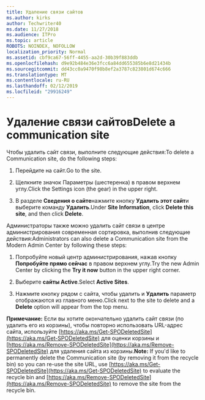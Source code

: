 ```yaml
---
title: Удаление связи сайтов
ms.author: kirks
author: Techwriter40
ms.date: 11/27/2018
ms.audience: ITPro
ms.topic: article
ROBOTS: NOINDEX, NOFOLLOW
localization_priority: Normal
ms.assetid: cbf9ca67-56ff-4455-aa2d-30b39f883ddb
ms.openlocfilehash: d9e92b484e36e3fcc6a84dd655385b6e8d21434b
ms.sourcegitcommit: dd43cc0a9470f98b8ef2a3787c823801d674c666
ms.translationtype: MT
ms.contentlocale: ru-RU
ms.lasthandoff: 02/12/2019
ms.locfileid: "29916249"
---
```

# <a name="delete-a-communication-site"></a><span data-ttu-id="659df-102">Удаление связи сайтов</span><span class="sxs-lookup"><span data-stu-id="659df-102">Delete a communication site</span></span>

<span data-ttu-id="659df-103">Чтобы удалить сайт связи, выполните следующие действия:</span><span class="sxs-lookup"><span data-stu-id="659df-103">To delete a Communication site, do the following steps:</span></span> 
  
1. <span data-ttu-id="659df-104">Перейдите на сайт.</span><span class="sxs-lookup"><span data-stu-id="659df-104">Go to the site.</span></span> 
  
2. <span data-ttu-id="659df-105">Щелкните значок Параметры (шестеренка) в правом верхнем углу.</span><span class="sxs-lookup"><span data-stu-id="659df-105">Click the Settings icon (the gear) in the upper right.</span></span> 
  
3. <span data-ttu-id="659df-106">В разделе **Сведения о сайте**нажмите кнопку **Удалить этот сайт**и выберите команду **Удалить**.</span><span class="sxs-lookup"><span data-stu-id="659df-106">Under **Site Information**, click **Delete this site**, and then click **Delete**.</span></span> 
  
<span data-ttu-id="659df-107">Администраторы также можно удалить сайт связи в центре администрирования современная сортировка, выполнив следующие действия:</span><span class="sxs-lookup"><span data-stu-id="659df-107">Administrators can also delete a Communication site from the Modern Admin Center by following these steps:</span></span> 
  
1. <span data-ttu-id="659df-108">Попробуйте новый центр администрирования, нажав кнопку **Попробуйте прямо сейчас** в правом верхнем углу.</span><span class="sxs-lookup"><span data-stu-id="659df-108">Try the new Admin Center by clicking the **Try it now** button in the upper right corner.</span></span> 
  
2. <span data-ttu-id="659df-109">Выберите **сайты Active**.</span><span class="sxs-lookup"><span data-stu-id="659df-109">Select **Active Sites**.</span></span> 
  
3. <span data-ttu-id="659df-110">Нажмите кнопку рядом с сайта, чтобы удалить и **Удалить** параметр отображаются из главного меню.</span><span class="sxs-lookup"><span data-stu-id="659df-110">Click next to the site to delete and a **Delete** option will appear from the top menu.</span></span> 
  
 <span data-ttu-id="659df-111">**Примечание:** Если вы хотите окончательно удалить сайт связи (по удалить его из корзины), чтобы повторно использовать URL-адрес сайта, используйте [https://aka.ms/Get-SPODeletedSite](https://aka.ms/Get-SPODeletedSite) для оценки корзины и [https://aka.ms/Remove-SPODeletedSite](https://aka.ms/Remove-SPODeletedSite) для удаления сайта из корзины.</span><span class="sxs-lookup"><span data-stu-id="659df-111">**Note:** If you'd like to permanently delete the Communication site (by removing it from the recycle bin) so you can re-use the site URL, use [https://aka.ms/Get-SPODeletedSite](https://aka.ms/Get-SPODeletedSite) to evaluate the recycle bin and [https://aka.ms/Remove-SPODeletedSite](https://aka.ms/Remove-SPODeletedSite) to remove the site from the recycle bin.</span></span> 
  

